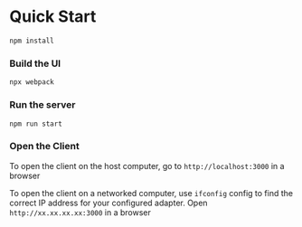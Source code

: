 # Quick Start

```
npm install
```
### Build the UI
```
npx webpack
```

### Run the server

```
npm run start
```

### Open the Client

To open the client on the host computer, go to `http://localhost:3000` in a browser

To open the client on a networked computer, use `ifconfig` config to find the correct IP address for your configured adapter. Open `http://xx.xx.xx.xx:3000` in a browser
